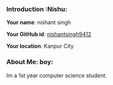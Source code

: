 ### Introduction :Nishu:

**Your name**: nishant singh

**Your GitHub id**: [nishantsingh9412](https://github.com/nishantsingh9412)

**Your location**: Kanpur City

### About Me: boy:

Im a 1st year computer science student.

